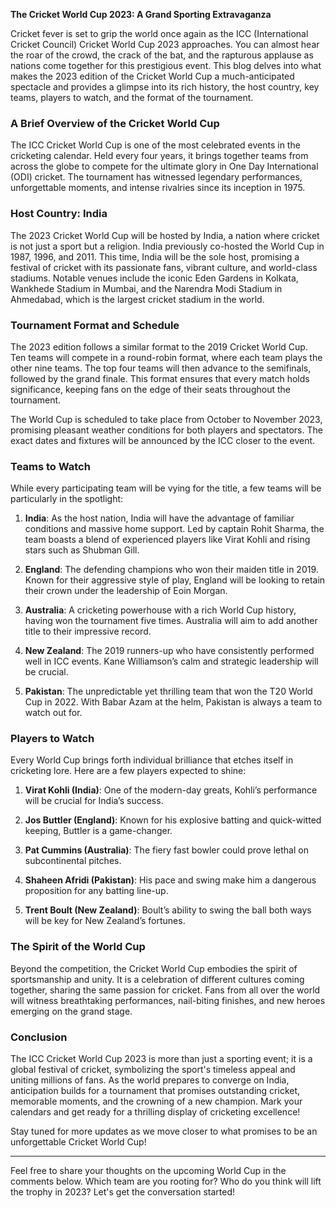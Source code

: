 **The Cricket World Cup 2023: A Grand Sporting Extravaganza**

Cricket fever is set to grip the world once again as the ICC (International Cricket Council) Cricket World Cup 2023 approaches. You can almost hear the roar of the crowd, the crack of the bat, and the rapturous applause as nations come together for this prestigious event. This blog delves into what makes the 2023 edition of the Cricket World Cup a much-anticipated spectacle and provides a glimpse into its rich history, the host country, key teams, players to watch, and the format of the tournament.

### A Brief Overview of the Cricket World Cup

The ICC Cricket World Cup is one of the most celebrated events in the cricketing calendar. Held every four years, it brings together teams from across the globe to compete for the ultimate glory in One Day International (ODI) cricket. The tournament has witnessed legendary performances, unforgettable moments, and intense rivalries since its inception in 1975.

### Host Country: India

The 2023 Cricket World Cup will be hosted by India, a nation where cricket is not just a sport but a religion. India previously co-hosted the World Cup in 1987, 1996, and 2011. This time, India will be the sole host, promising a festival of cricket with its passionate fans, vibrant culture, and world-class stadiums. Notable venues include the iconic Eden Gardens in Kolkata, Wankhede Stadium in Mumbai, and the Narendra Modi Stadium in Ahmedabad, which is the largest cricket stadium in the world.

### Tournament Format and Schedule

The 2023 edition follows a similar format to the 2019 Cricket World Cup. Ten teams will compete in a round-robin format, where each team plays the other nine teams. The top four teams will then advance to the semifinals, followed by the grand finale. This format ensures that every match holds significance, keeping fans on the edge of their seats throughout the tournament.

The World Cup is scheduled to take place from October to November 2023, promising pleasant weather conditions for both players and spectators. The exact dates and fixtures will be announced by the ICC closer to the event.

### Teams to Watch

While every participating team will be vying for the title, a few teams will be particularly in the spotlight:

1. **India**: As the host nation, India will have the advantage of familiar conditions and massive home support. Led by captain Rohit Sharma, the team boasts a blend of experienced players like Virat Kohli and rising stars such as Shubman Gill.

2. **England**: The defending champions who won their maiden title in 2019. Known for their aggressive style of play, England will be looking to retain their crown under the leadership of Eoin Morgan.

3. **Australia**: A cricketing powerhouse with a rich World Cup history, having won the tournament five times. Australia will aim to add another title to their impressive record.

4. **New Zealand**: The 2019 runners-up who have consistently performed well in ICC events. Kane Williamson’s calm and strategic leadership will be crucial.

5. **Pakistan**: The unpredictable yet thrilling team that won the T20 World Cup in 2022. With Babar Azam at the helm, Pakistan is always a team to watch out for.

### Players to Watch

Every World Cup brings forth individual brilliance that etches itself in cricketing lore. Here are a few players expected to shine:

1. **Virat Kohli (India)**: One of the modern-day greats, Kohli’s performance will be crucial for India’s success.

2. **Jos Buttler (England)**: Known for his explosive batting and quick-witted keeping, Buttler is a game-changer.

3. **Pat Cummins (Australia)**: The fiery fast bowler could prove lethal on subcontinental pitches.

4. **Shaheen Afridi (Pakistan)**: His pace and swing make him a dangerous proposition for any batting line-up.

5. **Trent Boult (New Zealand)**: Boult’s ability to swing the ball both ways will be key for New Zealand’s fortunes.

### The Spirit of the World Cup

Beyond the competition, the Cricket World Cup embodies the spirit of sportsmanship and unity. It is a celebration of different cultures coming together, sharing the same passion for cricket. Fans from all over the world will witness breathtaking performances, nail-biting finishes, and new heroes emerging on the grand stage.

### Conclusion

The ICC Cricket World Cup 2023 is more than just a sporting event; it is a global festival of cricket, symbolizing the sport's timeless appeal and uniting millions of fans. As the world prepares to converge on India, anticipation builds for a tournament that promises outstanding cricket, memorable moments, and the crowning of a new champion. Mark your calendars and get ready for a thrilling display of cricketing excellence!

Stay tuned for more updates as we move closer to what promises to be an unforgettable Cricket World Cup!

---

Feel free to share your thoughts on the upcoming World Cup in the comments below. Which team are you rooting for? Who do you think will lift the trophy in 2023? Let's get the conversation started!